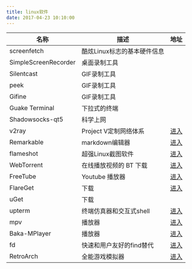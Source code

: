 ```yaml
---
title: linux软件
date: 2017-04-23 10:10:00
---
```


|名称              |描述                  |地址|
|-----------------|---------------------|---------------------|
|screenfetch         |酷炫Linux标志的基本硬件信息||
|SimpleScreenRecorder|桌面录制工具||
|Silentcast          |GIF录制工具||
|peek                |GIF录制工具||
|Gifine              |GIF录制工具||
|Guake Terminal      |下拉式的终端||
|Shadowsocks-qt5     |科学上网||
|v2ray          |Project V定制网络体系|[进入](https://github.com/v2ray/v2ray-core)|
|Remarkable          |markdown编辑器|[进入](https://github.com/jamiemcg/remarkable)|
|flameshot          |超强Linux截图软件|[进入](https://github.com/lupoDharkael/flameshot)|
|WebTorrent          |在线播放视频的 BT 下载|[进入](https://webtorrent.io/)|
|FreeTube          | Youtube 播放器|[进入](https://github.com/FreeTubeApp/FreeTube)|
|FlareGet          | 下载|[进入](http://flareget.com/)|
|uGet|下载||
|upterm          |终端仿真器和交互式shell|[进入](https://github.com/railsware/upterm)|
|mpv          |播放器|[进入](https://github.com/mpv-player/mpv)|
|Baka-MPlayer          |播放器|[进入](http://bakamplayer.u8sand.net/)|
|fd|快速和用户友好的find替代|[进入](https://github.com/sharkdp/fd)|
|RetroArch|全能游戏模拟器|[进入](https://github.com/libretro/RetroArch)|
